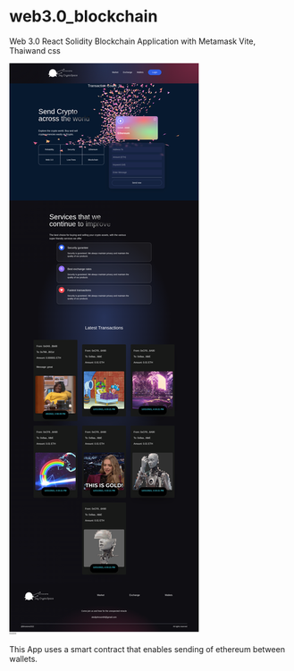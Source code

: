 # web3.0_blockchain
Web 3.0 React Solidity Blockchain Application with Metamask
Vite, Thaiwand css

![Brisstore](/client/images/crypt.png)


This App uses a smart contract that enables sending of ethereum between wallets.


